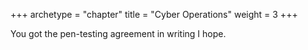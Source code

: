 +++
archetype = "chapter"
title = "Cyber Operations"
weight = 3
+++

You got the pen-testing agreement in writing I hope.
